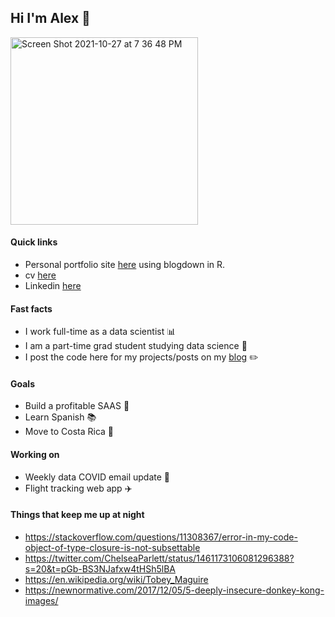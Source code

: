 ## Hi I'm Alex 👋

<img width="300" alt="Screen Shot 2021-10-27 at 7 36 48 PM" src="https://user-images.githubusercontent.com/66688601/152731979-45808c20-eb91-4093-9189-f86d898b9926.png">

#### Quick links
- Personal portfolio site [here](https://alexbass.me) using blogdown in R.
- cv [here](https://alexbass.me/files/cv.pdf)
- Linkedin [here](https://www.linkedin.com/in/alex-bass-4a7465161)

#### Fast facts
- I work full-time as a data scientist :bar_chart:
- I am a part-time grad student studying data science :school:
- I post the code here for my projects/posts on my [blog](alexbass.me) :pencil2:

#### Goals
- Build a profitable SAAS :seedling:
- Learn Spanish :books:
- Move to Costa Rica :round_pushpin:

#### Working on
- Weekly data COVID email update :syringe:
- Flight tracking web app :airplane:

#### Things that keep me up at night
- https://stackoverflow.com/questions/11308367/error-in-my-code-object-of-type-closure-is-not-subsettable
- https://twitter.com/ChelseaParlett/status/1461173106081296388?s=20&t=pGb-BS3NJafxw4tHSh5lBA
- https://en.wikipedia.org/wiki/Tobey_Maguire
- https://newnormative.com/2017/12/05/5-deeply-insecure-donkey-kong-images/

